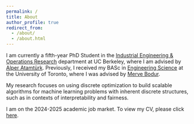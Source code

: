 ```yaml
---
permalink: /
title: About
author_profile: true
redirect_from: 
  - /about/
  - /about.html
---
```


I am currently a fifth-year PhD Student in the [Industrial Engineering & Operations Research](https://ieor.berkeley.edu/) department at UC Berkeley, where I am advised by [Alper Atamtürk](https://atamturk.ieor.berkeley.edu/). 
Previously, I received my BASc in [Engineering Science](https://engsci.utoronto.ca/) at the University of Toronto, where I was advised by [Merve Bodur](https://mervebodur.github.io/).

My research focuses on using discrete optimization to build scalable algorithms for machine learning problems with inherent discrete structures, such as in contexts of interpretability and fairness.

I am on the 2024-2025 academic job market. To view my CV, please click [here](https://annadeza.github.io/files/annadeza.pdf).